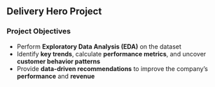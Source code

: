 ## Delivery Hero Project

### Project Objectives

- Perform **Exploratory Data Analysis (EDA)** on the dataset  
- Identify **key trends**, calculate **performance metrics**, and uncover **customer behavior patterns**  
- Provide **data-driven recommendations** to improve the company’s **performance** and **revenue**  
